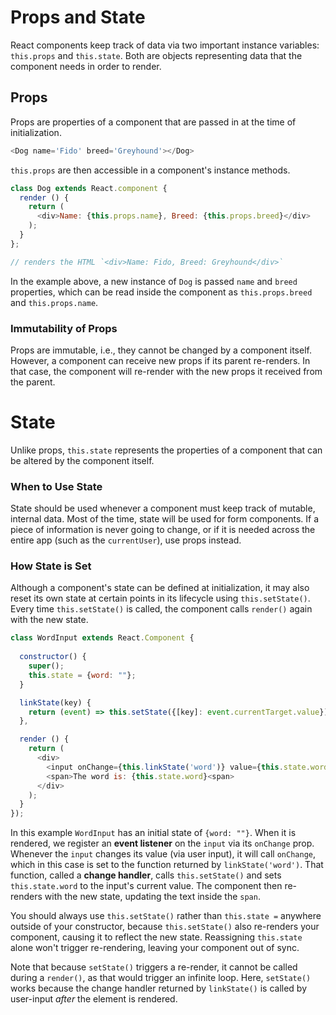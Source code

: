 # Props and State

React components keep track of data via two important instance variables:
`this.props` and `this.state`. Both are objects representing data that the
component needs in order to render.

## Props

Props are properties of a component that are passed in at the time of
initialization.

```js
<Dog name='Fido' breed='Greyhound'></Dog>

```

`this.props` are then accessible in a component's instance methods.

```js
class Dog extends React.component {
  render () {
    return (
      <div>Name: {this.props.name}, Breed: {this.props.breed}</div>
    );
  }
};

// renders the HTML `<div>Name: Fido, Breed: Greyhound</div>`

```

In the example above, a new instance of `Dog` is passed `name` and `breed`
properties, which can be read inside the component as `this.props.breed` and
`this.props.name`.

### Immutability of Props

Props are immutable, i.e., they cannot be changed by a component itself.
However, a component can receive new props if its parent re-renders. In that
case, the component will re-render with the new props it received from the
parent.

# State

Unlike props, `this.state` represents the properties of a component that can be altered by the component itself.

### When to Use State

State should be used whenever a component must keep track of mutable, internal
data. Most of the time, state will be used for form components. If a piece of
information is never going to change, or if it is needed across the entire app
(such as the `currentUser`), use props instead.

### How State is Set

Although a component's state can be defined at initialization, it may also reset
its own state at certain points in its lifecycle using `this.setState()`. Every
time `this.setState()` is called, the component calls `render()` again with the new
state. 

```javascript
class WordInput extends React.Component {
  
  constructor() {
    super();
    this.state = {word: ""};
  }

  linkState(key) {
    return (event) => this.setState({[key]: event.currentTarget.value});
  },

  render () {
    return (
      <div>
        <input onChange={this.linkState('word')} value={this.state.word}/>
        <span>The word is: {this.state.word}<span>
      </div>
    );
  }
});
```

In this example `WordInput` has an initial state of `{word: ""}`. When it is
rendered, we register an **event listener** on the `input` via its `onChange`
prop. Whenever the `input` changes its value (via user input), it will call
`onChange`, which in this case is set to the function returned by
`linkState('word')`. That function, called a **change handler**, calls
`this.setState()` and sets `this.state.word` to the input's current value. The
component then re-renders with the new state, updating the text inside the
`span`.

You should always use `this.setState()` rather than `this.state =` anywhere
outside of your constructor, because `this.setState()` also re-renders your
component, causing it to reflect the new state. Reassigning `this.state` alone
won't trigger re-rendering, leaving your component out of sync.

Note that because `setState()` triggers a re-render, it cannot be called during
a `render()`, as that would trigger an infinite loop. Here, `setState()` works
because the change handler returned by `linkState()` is called by user-input
*after* the element is rendered.
